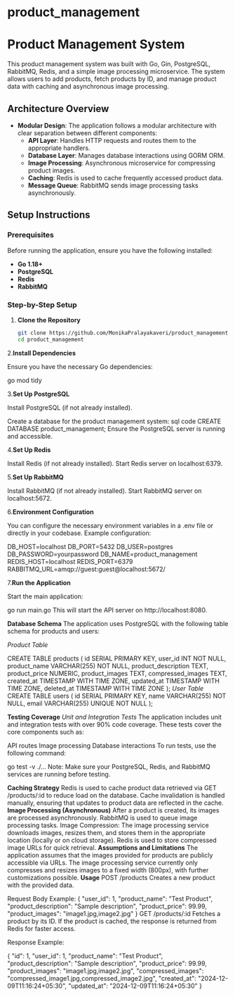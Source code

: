 # product_management

# Product Management System

This product management system was built with Go, Gin, PostgreSQL, RabbitMQ, Redis, and a simple image processing microservice. The system allows users to add products, fetch products by ID, and manage product data with caching and asynchronous image processing.

## **Architecture Overview**

- **Modular Design**: The application follows a modular architecture with clear separation between different components:
  - **API Layer**: Handles HTTP requests and routes them to the appropriate handlers.
  - **Database Layer**: Manages database interactions using GORM ORM.
  - **Image Processing**: Asynchronous microservice for compressing product images.
  - **Caching**: Redis is used to cache frequently accessed product data.
  - **Message Queue**: RabbitMQ sends image processing tasks asynchronously.

## **Setup Instructions**

### **Prerequisites**
Before running the application, ensure you have the following installed:
- **Go 1.18+**
- **PostgreSQL**
- **Redis**
- **RabbitMQ**

### **Step-by-Step Setup**

1. **Clone the Repository**

   ```bash
   git clone https://github.com/MonikaPralayakaveri/product_management.git
   cd product_management
2.**Install Dependencies**

Ensure you have the necessary Go dependencies:

go mod tidy

3.**Set Up PostgreSQL**

Install PostgreSQL (if not already installed).

Create a database for the product management system:
sql code
CREATE DATABASE product_management;
Ensure the PostgreSQL server is running and accessible.

4.**Set Up Redis**

Install Redis (if not already installed).
Start Redis server on localhost:6379.

5.**Set Up RabbitMQ**

Install RabbitMQ (if not already installed).
Start RabbitMQ server on localhost:5672.

6.**Environment Configuration**

You can configure the necessary environment variables in a .env file or directly in your codebase. Example configuration:

DB_HOST=localhost
DB_PORT=5432
DB_USER=postgres
DB_PASSWORD=yourpassword
DB_NAME=product_management
REDIS_HOST=localhost
REDIS_PORT=6379
RABBITMQ_URL=amqp://guest:guest@localhost:5672/

7.**Run the Application**

Start the main application:

go run main.go
This will start the API server on http://localhost:8080.

**Database Schema**
The application uses PostgreSQL with the following table schema for products and users:

*Product Table*

CREATE TABLE products (
    id SERIAL PRIMARY KEY,
    user_id INT NOT NULL,
    product_name VARCHAR(255) NOT NULL,
    product_description TEXT,
    product_price NUMERIC,
    product_images TEXT,
    compressed_images TEXT,
    created_at TIMESTAMP WITH TIME ZONE,
    updated_at TIMESTAMP WITH TIME ZONE,
    deleted_at TIMESTAMP WITH TIME ZONE
);
*User Table*
CREATE TABLE users (
    id SERIAL PRIMARY KEY,
    name VARCHAR(255) NOT NULL,
    email VARCHAR(255) UNIQUE NOT NULL
);


**Testing Coverage**
*Unit and Integration Tests*
The application includes unit and integration tests with over 90% code coverage. These tests cover the core components such as:

API routes
Image processing
Database interactions
To run tests, use the following command:

go test -v ./...
Note: Make sure your PostgreSQL, Redis, and RabbitMQ services are running before testing.

**Caching Strategy**
Redis is used to cache product data retrieved via GET /products/:id to reduce load on the database.
Cache invalidation is handled manually, ensuring that updates to product data are reflected in the cache.
**Image Processing (Asynchronous)**
After a product is created, its images are processed asynchronously.
RabbitMQ is used to queue image processing tasks.
Image Compression: The image processing service downloads images, resizes them, and stores them in the appropriate location (locally or on cloud storage).
Redis is used to store compressed image URLs for quick retrieval.
**Assumptions and Limitations**
The application assumes that the images provided for products are publicly accessible via URLs.
The image processing service currently only compresses and resizes images to a fixed width (800px), with further customizations possible.
**Usage**
POST /products
Creates a new product with the provided data.

Request Body Example:
{
  "user_id": 1,
  "product_name": "Test Product",
  "product_description": "Sample description",
  "product_price": 99.99,
  "product_images": "image1.jpg,image2.jpg"
}
GET /products/:id
Fetches a product by its ID. If the product is cached, the response is returned from Redis for faster access.

Response Example:

{
  "id": 1,
  "user_id": 1,
  "product_name": "Test Product",
  "product_description": "Sample description",
  "product_price": 99.99,
  "product_images": "image1.jpg,image2.jpg",
  "compressed_images": "compressed_image1.jpg,compressed_image2.jpg",
  "created_at": "2024-12-09T11:16:24+05:30",
  "updated_at": "2024-12-09T11:16:24+05:30"
}
